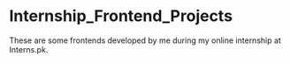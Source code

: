 # Internship_Frontend_Projects

These are some frontends developed by me during my online internship at Interns.pk. 
